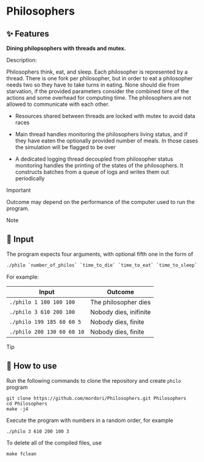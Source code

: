 # Philosophers
## ✨ Features
**Dining philopsophers with threads and mutex.**

Description:

Philosophers think, eat, and sleep. Each philosopher is represented by a thread. There is one fork per philosopher, but in order to eat a philosopher needs two so they have to take turns in eating. None should die from starvation, if the provided parameters consider the combined time of the actions and some overhead for computing time. The philosophers are not allowed to communicate with each other.

- Resources shared between threads are locked with mutex to avoid data races

- Main thread handles monitoring the philosophers living status, and if they have eaten the optionally provided number of meals. In those cases the simulation will be flagged to be over

- A dedicated logging thread decoupled from philosopher status monitoring handles the printing of the states of the philosophers. It constructs batches from a queue of logs and writes them out periodically

> [!IMPORTANT]
> Outcome may depend on the performance of the computer used to run the program.

> [!NOTE]
> ## 🔡 Input
The program expects four arguments, with optional fifth one in the form of
``` bash
./philo `number_of_philos` `time_to_die` `time_to_eat` `time_to_sleep` (optional)`number_of_meals`
```
For example:

| Input					               | Outcome							     	   |
|------------------------------|-------------------------------|
|  `./philo 1 100 100 100`     | The philosopher dies          |
|  `./philo 3 610 200 100`     | Nobody dies, inifinite        |
|  `./philo 199 185 60 60 5`   | Nobody dies, finite           |
|  `./philo 200 130 60 60 10`  | Nobody dies, finite           |

> [!TIP]
> ## 🚀 How to use
Run the following commands to clone the repository and create `philo` program
``` git
git clone https://github.com/mordori/Philosophers.git Philosophers
cd Philosophers
make -j4
```
Execute the program with numbers in a random order, for example
``` bash
./philo 3 610 200 100 3
```
To delete all of the compiled files, use
``` Makefile
make fclean
```
